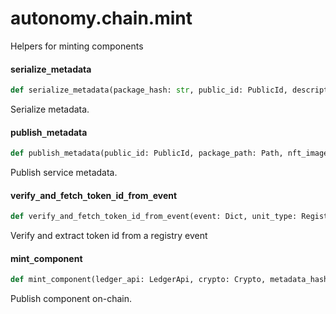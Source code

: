 <a id="autonomy.chain.mint"></a>

# autonomy.chain.mint

Helpers for minting components

<a id="autonomy.chain.mint.serialize_metadata"></a>

#### serialize`_`metadata

```python
def serialize_metadata(package_hash: str, public_id: PublicId, description: str, nft_image_hash: str) -> str
```

Serialize metadata.

<a id="autonomy.chain.mint.publish_metadata"></a>

#### publish`_`metadata

```python
def publish_metadata(public_id: PublicId, package_path: Path, nft_image_hash: str) -> str
```

Publish service metadata.

<a id="autonomy.chain.mint.verify_and_fetch_token_id_from_event"></a>

#### verify`_`and`_`fetch`_`token`_`id`_`from`_`event

```python
def verify_and_fetch_token_id_from_event(event: Dict, unit_type: RegistriesManager.UnitType, metadata_hash: str, ledger_api: LedgerApi) -> Optional[int]
```

Verify and extract token id from a registry event

<a id="autonomy.chain.mint.mint_component"></a>

#### mint`_`component

```python
def mint_component(ledger_api: LedgerApi, crypto: Crypto, metadata_hash: str, component_type: RegistriesManager.UnitType, chain_type: ChainType, dependencies: Optional[List[int]] = None) -> Optional[int]
```

Publish component on-chain.

